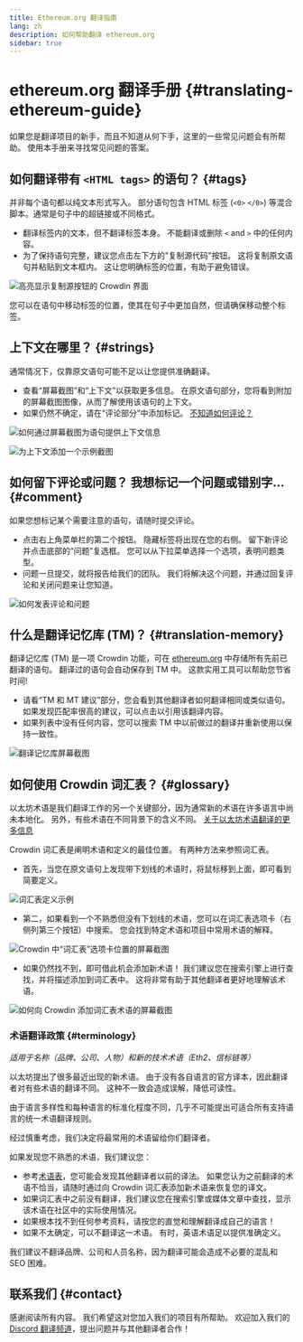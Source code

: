 ```yaml
---
title: Ethereum.org 翻译指南
lang: zh
description: 如何帮助翻译 ethereum.org
sidebar: true
---
```


# ethereum.org 翻译手册 {#translating-ethereum-guide}

如果您是翻译项目的新手，而且不知道从何下手，这里的一些常见问题会有所帮助。 使用本手册来寻找常见问题的答案。

## 如何翻译带有 `<HTML tags>` 的语句？ {#tags}

并非每个语句都以纯文本形式写入。 部分语句包含 HTML 标签 (`<0>` `</0>`) 等混合脚本。通常是句子中的超链接或不同格式。

- 翻译标签内的文本，但不翻译标签本身。 不能翻译或删除 `<` and `>` 中的任何内容。
- 为了保持语句完整，建议您点击左下方的"复制源代码"按钮。 这将复制原文语句并粘贴到文本框内。 这让您明确标签的位置，有助于避免错误。

![高亮显示复制源按钮的 Crowdin 界面](../../../../../contributing/translation-program/translation-guide/html-tag-strings.png)

您可以在语句中移动标签的位置，使其在句子中更加自然，但请确保移动整个标签。

## 上下文在哪里？ {#strings}

通常情况下，仅靠原文语句可能不足以让您提供准确翻译。

- 查看“屏幕截图”和“上下文”以获取更多信息。 在原文语句部分，您将看到附加的屏幕截图图像，从而了解使用该语句的上下文。
- 如果仍然不确定，请在“评论部分”中添加标记。 [不知道如何评论？](#comment)

![如何通过屏幕截图为语句提供上下文信息](../../../../../contributing/translation-program/translation-guide/source-string.png)

![为上下文添加一个示例截图](../../../../../contributing/translation-program/translation-guide/source-string-2.png)

## 如何留下评论或问题？ 我想标记一个问题或错别字... {#comment}

如果您想标记某个需要注意的语句，请随时提交评论。

- 点击右上角菜单栏的第二个按钮。 隐藏标签将出现在您的右侧。 留下新评论并点击底部的“问题”复选框。 您可以从下拉菜单选择一个选项，表明问题类型。
- 问题一旦提交，就将报告给我们的团队。 我们将解决这个问题，并通过回复评论和关闭问题来让您知道。

![如何发表评论和问题](../../../../../contributing/translation-program/translation-guide/comment-issue.png)

## 什么是翻译记忆库 (TM)？ {#translation-memory}

翻译记忆库 (TM) 是一项 Crowdin 功能，可在 [ethereum.org](http://ethereum.org/) 中存储所有先前已翻译的语句。 翻译过的语句会自动保存到 TM 中。 这款实用工具可以帮助您节省时间!

- 请看“TM 和 MT 建议”部分，您会看到其他翻译者如何翻译相同或类似语句。 如果发现匹配率很高的建议，可以点击以引用该翻译内容。
- 如果列表中没有任何内容，您可以搜索 TM 中以前做过的翻译并重新使用以保持一致性。

![翻译记忆库屏幕截图](../../../../../contributing/translation-program/translation-guide/translation-memory.png)

## 如何使用 Crowdin 词汇表？ {#glossary}

以太坊术语是我们翻译工作的另一个关键部分，因为通常新的术语在许多语言中尚未本地化。 另外，有些术语在不同背景下的含义不同。 [关于以太坊术语翻译的更多信息](#terminology)

Crowdin 词汇表是阐明术语和定义的最佳位置。 有两种方法来参照词汇表。

- 首先，当您在原文语句上发现带下划线的术语时，将鼠标移到上面，即可看到简要定义。

![词汇表定义示例](../../../../../contributing/translation-program/translation-guide/glossary-definition.png)

- 第二，如果看到一个不熟悉但没有下划线的术语，您可以在词汇表选项卡（右侧列第三个按钮）中搜索。 您会找到特定术语和项目中常用术语的解释。

![Crowdin 中“词汇表”选项卡位置的屏幕截图](../../../../../contributing/translation-program/translation-guide/glossary-tab.png)

- 如果仍然找不到，即可借此机会添加新术语！ 我们建议您在搜索引擎上进行查找，并将描述添加到词汇表中。 这将非常有助于其他翻译者更好地理解该术语。

![如何向 Crowdin 添加词汇表术语的屏幕截图](../../../../../contributing/translation-program/translation-guide/add-glossary-term.png)

### 术语翻译政策 {#terminology}

_适用于名称（品牌、公司、人物）和新的技术术语（Eth2、信标链等）_

以太坊提出了很多最近出现的新术语。 由于没有各自语言的官方译本，因此翻译者对有些术语的翻译不同。 这种不一致会造成误解，降低可读性。

由于语言多样性和每种语言的标准化程度不同，几乎不可能提出可适合所有支持语言的统一术语翻译规则。

经过慎重考虑，我们决定将最常用的术语留给你们翻译者。

如果发现您不熟悉的术语，我们建议您：

- 参考[术语表](#glossary)，您可能会发现其他翻译者以前的译法。 如果您认为之前翻译的术语不恰当，请随时通过向 Crowdin 词汇表添加新术语来恢复您的译文。
- 如果词汇表中之前没有翻译，我们建议您在搜索引擎或媒体文章中查找，显示该术语在社区中的实际使用情况。
- 如果根本找不到任何参考资料，请按您的直觉和理解翻译成自己的语言！
- 如果不太确定，可以不翻译这一术语。 有时，英语术语足以提供准确定义。

我们建议不翻译品牌、公司和人员名称，因为翻译可能会造成不必要的混乱和 SEO 困难。

## 联系我们 {#contact}

感谢阅读所有内容。 我们希望这对您加入我们的项目有所帮助。 欢迎加入我们的[Discord 翻译频道](https://discord.gg/TkJFaewsaM)，提出问题并与其他翻译者合作！

